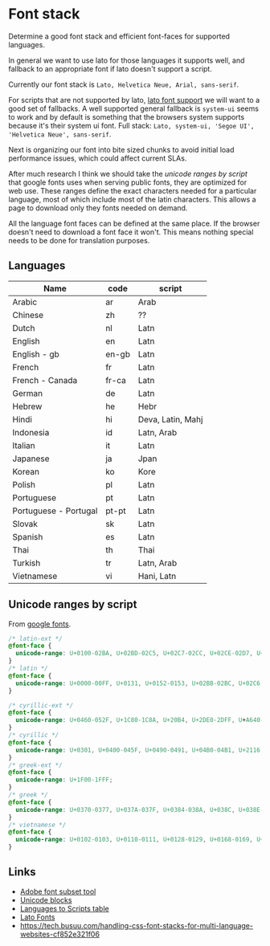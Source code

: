 # Font stack

Determine a good font stack and efficient font-faces for supported languages.

In general we want to use lato for those languages it supports well, and fallback to an appropriate font if lato doesn't support a script.

Currently our font stack is `Lato, Helvetica Neue, Arial, sans-serif`.

For scripts that are not supported by lato, [lato font support](https://www.latofonts.com/) we will want to a good set of fallbacks. A well supported general fallback is `system-ui` seems to work and by default is something that the browsers system supports because it's their system ui font. Full stack: `Lato, system-ui, 'Segoe UI', 'Helvetica Neue', sans-serif`.

Next is organizing our font into bite sized chunks to avoid initial load performance issues, which could affect current SLAs.

After much research I think we should take the *unicode ranges by script* that google fonts uses when serving public fonts, they are optimized for web use. These ranges define the exact characters needed for a particular language, most of which include most of the latin characters. This allows a page to download only they fonts needed on demand.

All the language font faces can be defined at the same place. If the browser doesn't need to download a font face it won't. This means nothing special needs to be done for translation purposes.


## Languages

| Name                  | code  | script            |
| --------------------- | ----- | ----------------- |
| Arabic                | ar    | Arab              |
| Chinese               | zh    | ??                |
| Dutch                 | nl    | Latn              |
| English               | en    | Latn              |
| English - gb          | en-gb | Latn              |
| French                | fr    | Latn              |
| French - Canada       | fr-ca | Latn              |
| German                | de    | Latn              |
| Hebrew                | he    | Hebr              |
| Hindi                 | hi    | Deva, Latin, Mahj |
| Indonesia             | id    | Latn, Arab        |
| Italian               | it    | Latn              |
| Japanese              | ja    | Jpan              |
| Korean                | ko    | Kore              |
| Polish                | pl    | Latn              |
| Portuguese            | pt    | Latn              |
| Portuguese - Portugal | pt-pt | Latn              |
| Slovak                | sk    | Latn              |
| Spanish               | es    | Latn              |
| Thai                  | th    | Thai              |
| Turkish               | tr    | Latn, Arab        |
| Vietnamese            | vi    | Hani, Latn        |


## Unicode ranges by script

From [google fonts](https://fonts.googleapis.com/css2?family=Fira+Sans:wght@300;400;600;700;900&display=swap).

```css
/* latin-ext */
@font-face {
  unicode-range: U+0100-02BA, U+02BD-02C5, U+02C7-02CC, U+02CE-02D7, U+02DD-02FF, U+0304, U+0308, U+0329, U+1D00-1DBF, U+1E00-1E9F, U+1EF2-1EFF, U+2020, U+20A0-20AB, U+20AD-20C0, U+2113, U+2C60-2C7F, U+A720-A7FF;
}
/* latin */
@font-face {
  unicode-range: U+0000-00FF, U+0131, U+0152-0153, U+02BB-02BC, U+02C6, U+02DA, U+02DC, U+0304, U+0308, U+0329, U+2000-206F, U+20AC, U+2122, U+2191, U+2193, U+2212, U+2215, U+FEFF, U+FFFD;
}

/* cyrillic-ext */
@font-face {
  unicode-range: U+0460-052F, U+1C80-1C8A, U+20B4, U+2DE0-2DFF, U+A640-A69F, U+FE2E-FE2F;
}
/* cyrillic */
@font-face {
  unicode-range: U+0301, U+0400-045F, U+0490-0491, U+04B0-04B1, U+2116;
}
/* greek-ext */
@font-face {
  unicode-range: U+1F00-1FFF;
}
/* greek */
@font-face {
  unicode-range: U+0370-0377, U+037A-037F, U+0384-038A, U+038C, U+038E-03A1, U+03A3-03FF;
}
/* vietnamese */
@font-face {
  unicode-range: U+0102-0103, U+0110-0111, U+0128-0129, U+0168-0169, U+01A0-01A1, U+01AF-01B0, U+0300-0301, U+0303-0304, U+0308-0309, U+0323, U+0329, U+1EA0-1EF9, U+20AB;
}
```

## Links

* [Adobe font subset tool](https://fonts.adobe.com/my_fonts#web_projects-section)
* [Unicode blocks](https://www.unicodepedia.com/groups/)
* [Languages to Scripts table](https://www.unicode.org/cldr/charts/47/supplemental/languages_and_scripts.html)
* [Lato Fonts](https://www.latofonts.com/)
* https://tech.busuu.com/handling-css-font-stacks-for-multi-language-websites-cf852e321f06



